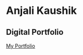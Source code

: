 # Anjali Kaushik
## Digital Portfolio

[My Portfolio](https://anjalikaushik20.github.io/Anjali-Kaushik/Portfolio/AnjaliKaushik.html)
